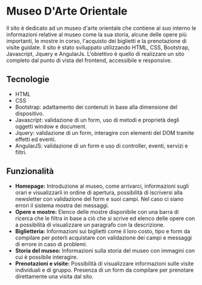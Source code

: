 # Museo D'Arte Orientale 

Il sito è dedicato ad un museo d'arte orientale che contiene al suo interno le informazioni relative al museo come la sua storia, alcune delle opere più importanti, le mostre in corso, l'acquisto dei biglietti e la prenotazione di visite guidate.
Il sito è stato sviluppato utilizzando HTML, CSS, Bootstrap, Javascript, Jquery e AngularJs. L'obiettivo è quello di realizzare un sito completo dal punto di vista del frontend, accessibile e responsive.

## Tecnologie
- HTML
- CSS
- Bootstrap: adattamento dei contenuti in base alla dimensione del dispositivo.
- Javascript: validazione di un form, uso di metodi e proprietà degli oggetti window e document.
- Jquery: validazione di un form, interagire con elementi del DOM tramite effetti ed eventi.
- AngularJS: validazione di un form e uso di controller, eventi, servizi e filtri.

## Funzionalità
- **Homepage:** Introduzione al museo, come arrivarci, informazioni sugli orari e visualizzarli in ordine di apertura, possibilità di iscriversi alla newsletter con validazione del form e suoi campi. Nel caso ci siano errori il sistema mostra dei messaggi.
- **Opere e mostre:** Elenco delle mostre disponibile con una barra di ricerca che le filtra in base a ciò che si scrive ed elenco delle opere con a possibilità di visualizzare un paragrafo con la descrizione.
- **Biglietteria:** Informazioni sui biglietti come il loro costo, tipo e form da compilare per poterli acquistare con validazione dei campi e messaggi di errore in caso di problemi.
- **Storia del museo:** Informazioni sulla storia del museo con immagini con cui è possibile interagire.
- **Prenotazioni e visite:** Possibilità di visualizzare informazioni sulle visite individuali e di gruppo. Presenza di un form da compilare per prenotare direttamente una visita dal sito.
